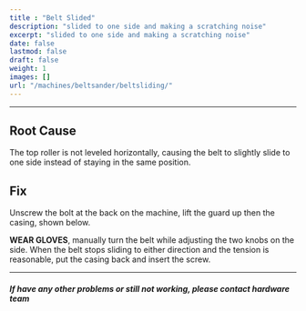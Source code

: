 ```yaml
---
title : "Belt Slided"
description: "slided to one side and making a scratching noise"
excerpt: "slided to one side and making a scratching noise"
date: false
lastmod: false
draft: false
weight: 1
images: []
url: "/machines/beltsander/beltsliding/"
---
```

---
## Root Cause

The top roller is not leveled horizontally, causing the belt to slightly slide to one side instead of staying in the same position.

## Fix

Unscrew the bolt at the back on the machine, lift the guard up then the casing, shown below.


**WEAR GLOVES**, manually turn the belt while adjusting the two knobs on the side. When the belt stops sliding to either direction and the tension is reasonable, put the casing back and insert the screw.


---

##### If have any other problems or still not working, please contact hardware team
